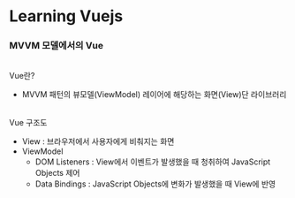 # Learning Vuejs

### MVVM 모델에서의 Vue

\
Vue란?
- MVVM 패턴의 뷰모델(ViewModel) 레이어에 해당하는 화면(View)단 라이브러리

\
Vue 구조도
- View : 브라우저에서 사용자에게 비춰지는 화면
- ViewModel
    - DOM Listeners : View에서 이벤트가 발생했을 때 청취하여 JavaScript Objects 제어
    - Data Bindings : JavaScript Objects에 변화가 발생했을 때 View에 반영
